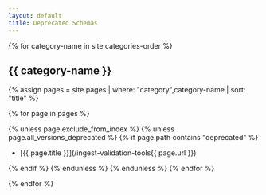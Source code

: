 ```yaml
---
layout: default
title: Deprecated Schemas
---
```



{% for category-name in site.categories-order %}

## {{ category-name }}

{% assign pages = site.pages | where: "category",category-name | sort: "title" %}

{% for page in pages %}

{% unless page.exclude_from_index %}
{% unless page.all_versions_deprecated %}
{% if page.path contains "deprecated" %}

- [{{ page.title }}](/ingest-validation-tools{{ page.url }})

{% endif %}
{% endunless %}
{% endunless %}
{% endfor %}

{% endfor %}